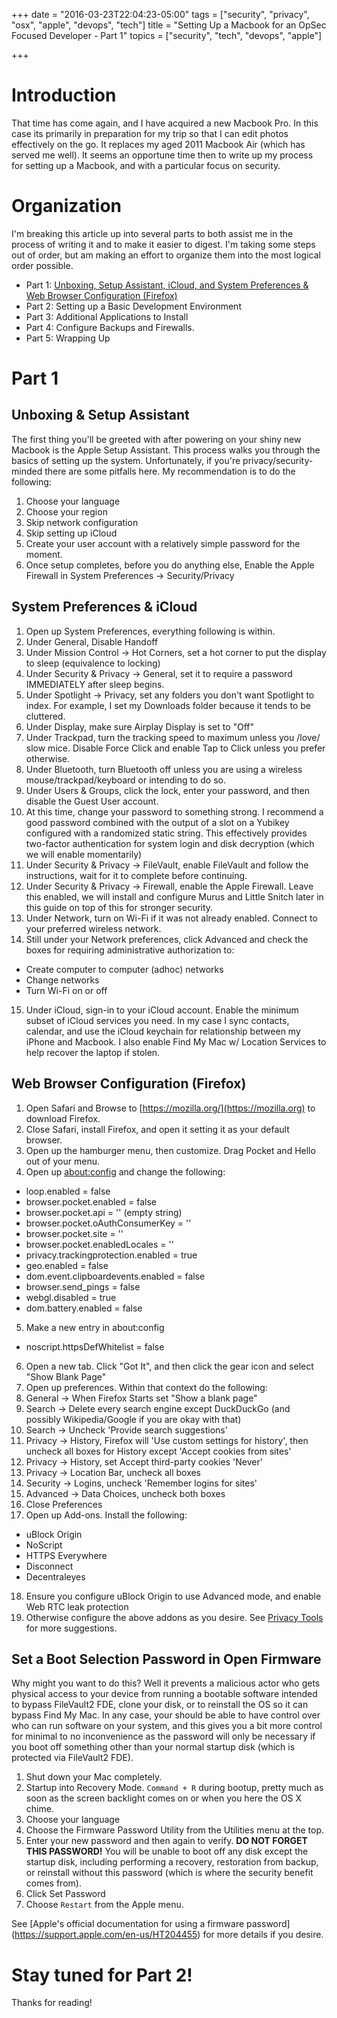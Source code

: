 +++
date = "2016-03-23T22:04:23-05:00"
tags = ["security", "privacy", "osx", "apple", "devops", "tech"]
title = "Setting Up a Macbook for an OpSec Focused Developer - Part 1"
topics = ["security", "tech", "devops", "apple"]

+++


# Introduction

That time has come again, and I have acquired a new Macbook Pro.  In
this case its primarily in preparation for my trip so that I can edit
photos effectively on the go.  It replaces my aged 2011 Macbook Air
(which has served me well).  It seems an opportune time then to write up
my process for setting up a Macbook, and with a particular focus on
security.

# Organization

I'm breaking this article up into several parts to both assist me in the
process of writing it and to make it easier to digest.  I'm taking some
steps out of order, but am making an effort to organize them into the
most logical order possible.

* Part 1: [Unboxing, Setup Assistant, iCloud, and System Preferences & Web Browser Configuration (Firefox)](https://tristor.ro/blog/2016/03/23/setting-up-a-macbook-for-an-opsec-focused-developer---part-1/)
* Part 2: Setting up a Basic Development Environment
* Part 3: Additional Applications to Install
* Part 4: Configure Backups and Firewalls.
* Part 5: Wrapping Up

# Part 1
## Unboxing & Setup Assistant

The first thing you'll be greeted with after powering on your shiny new
Macbook is the Apple Setup Assistant.  This process walks you through
the basics of setting up the system.  Unfortunately, if you're
privacy/security-minded there are some pitfalls here.  My recommendation
is to do the following:

1. Choose your language
2. Choose your region
3. Skip network configuration
4. Skip setting up iCloud
5. Create your user account with a relatively simple password for the
   moment.
6. Once setup completes, before you do anything else, Enable the Apple
   Firewall in System Preferences -> Security/Privacy

## System Preferences & iCloud

1. Open up System Preferences, everything following is within.
2. Under General, Disable Handoff
3. Under Mission Control -> Hot Corners, set a hot corner to put the display to sleep (equivalence to locking)
4. Under Security & Privacy -> General, set it to require a password IMMEDIATELY after sleep begins.
5. Under Spotlight -> Privacy, set any folders you don't want Spotlight to index.  For example, I set my Downloads folder because it tends to be cluttered.
6. Under Display, make sure Airplay Display is set to "Off"
7. Under Trackpad, turn the tracking speed to maximum unless you /love/ slow mice. Disable Force Click and enable Tap to Click unless you prefer otherwise.
8. Under Bluetooth, turn Bluetooth off unless you are using a wireless mouse/trackpad/keyboard or intending to do so.
9. Under Users & Groups, click the lock, enter your password, and then disable the Guest User account.
10. At this time, change your password to something strong.  I recommend a good password combined with the output of a slot on a Yubikey configured with a randomized static string. This effectively provides two-factor authentication for system login and disk decryption (which we will enable momentarily)
11. Under Security & Privacy -> FileVault, enable FileVault and follow the instructions, wait for it to complete before continuing.
12. Under Security & Privacy -> Firewall, enable the Apple Firewall.  Leave this enabled, we will install and configure Murus and Little Snitch later in this guide on top of this for stronger security.
13. Under Network, turn on Wi-Fi if it was not already enabled.  Connect to your preferred wireless network.
14. Still under your Network preferences, click Advanced and check the boxes for requiring administrative authorization to:
  - Create computer to computer (adhoc) networks
  - Change networks
  - Turn Wi-Fi on or off
15. Under iCloud, sign-in to your iCloud account.  Enable the minimum subset of iCloud services you need.  In my case I sync contacts, calendar, and use the iCloud keychain for relationship between my iPhone and Macbook.  I also enable Find My Mac w/ Location Services to help recover the laptop if stolen.

## Web Browser Configuration (Firefox)

1. Open Safari and Browse to [https://mozilla.org/](https://mozilla.org) to download Firefox.
2. Close Safari, install Firefox, and open it setting it as your default browser.
3. Open up the hamburger menu, then customize.  Drag Pocket and Hello out of your menu.
4. Open up [about:config](about:config) and change the following:
  - loop.enabled = false
  - browser.pocket.enabled = false
  - browser.pocket.api = '' (empty string)
  - browser.pocket.oAuthConsumerKey = ''
  - browser.pocket.site = ''
  - browser.pocket.enabledLocales = ''
  - privacy.trackingprotection.enabled = true
  - geo.enabled = false
  - dom.event.clipboardevents.enabled = false
  - browser.send_pings = false
  - webgl.disabled = true
  - dom.battery.enabled = false
5. Make a new entry in about:config
  - noscript.httpsDefWhitelist = false
6. Open a new tab.  Click "Got It", and then click the gear icon and select "Show Blank Page"
7. Open up preferences.  Within that context do the following:
8. General -> When Firefox Starts set "Show a blank page"
9. Search -> Delete every search engine except DuckDuckGo (and possibly Wikipedia/Google if you are okay with that)
10. Search -> Uncheck 'Provide search suggestions'
11. Privacy -> History, Firefox will 'Use custom settings for history', then uncheck all boxes for History except 'Accept cookies from sites'
12. Privacy -> History, set Accept third-party cookies 'Never'
13. Privacy -> Location Bar, uncheck all boxes
14. Security -> Logins, uncheck 'Remember logins for sites'
15. Advanced -> Data Choices, uncheck both boxes
16. Close Preferences
17. Open up Add-ons.  Install the following:
  - uBlock Origin
  - NoScript
  - HTTPS Everywhere
  - Disconnect
  - Decentraleyes
18. Ensure you configure uBlock Origin to use Advanced mode, and enable Web RTC leak protection
19. Otherwise configure the above addons as you desire.  See [Privacy Tools](https://privacytools.io) for more suggestions.


## Set a Boot Selection Password in Open Firmware

Why might you want to do this?  Well it prevents a malicious actor who gets physical access to your device from running a bootable software intended to bypass FileVault2 FDE, clone your disk, or to reinstall the OS so it can bypass Find My Mac.  In any case, your should be able to have control over who can run software on your system, and this gives you a bit more control for minimal to no inconvenience as the password will only be necessary if you boot off something other than your normal startup disk (which is protected via FileVault2 FDE).

1. Shut down your Mac completely.
2. Startup into Recovery Mode. `Command + R` during bootup, pretty much as soon as the screen backlight comes on or when you here the OS X chime.
3. Choose your language
4. Choose the Firmware Password Utility from the Utilities menu at the top.
5. Enter your new password and then again to verify.  **DO NOT FORGET THIS PASSWORD!**  You will be unable to boot off any disk except the startup disk, including performing a recovery, restoration from backup, or reinstall without this password (which is where the security benefit comes from).
6. Click Set Password
7. Choose `Restart` from the Apple menu.

See [Apple's official documentation for using a firmware password]
(https://support.apple.com/en-us/HT204455) for more details if you desire.

# Stay tuned for Part 2!

Thanks for reading!
